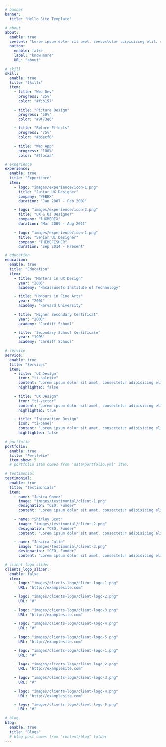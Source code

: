 ```yaml
---
# banner
banner:
  title: "Hello Site Template"

# about
about:
  enable: true
  content: "Lorem ipsum dolor sit amet, consectetur adipisicing elit, sed do eiusmod tempor incididunt ut labore et dolore magna aliqua. Ut enim ad minim veniam, quis nostrud exercitation ullamco laboris nisi ut aliquip ex ea commodo consequat. Duis aute irure dolor in reprehenderit in voluptate velit esse cillum dolore eu fugiat nulla pariatur."
  button:
    enable: false
    label: "know more"
    URL: "about"

# skill
skill:
  enable: true
  title: "Skills"
  item:
    - title: "Web Dev"
      progress: "25%"
      color: "#fdb157"

    - title: "Picture Design"
      progress: "50%"
      color: "#9473e6"

    - title: "Before Effects"
      progress: "75%"
      color: "#bdecf6"

    - title: "Web App"
      progress: "100%"
      color: "#ffbcaa"

# experience
experience:
  enable: true
  title: "Experience"
  item:
    - logo: "images/experience/icon-1.png"
      title: "Junior UX Designer"
      company: "WEBEX"
      duration: "Jan 2007 - Feb 2009"

    - logo: "images/experience/icon-2.png"
      title: "UX & UI Designer"
      company: "AUGMEDIX"
      duration: "Mar 2009 - Aug 2014"

    - logo: "images/experience/icon-1.png"
      title: "Senior UI Designer"
      company: "THEMEFISHER"
      duration: "Sep 2014 - Present"

# education
education:
  enable: true
  title: "Education"
  item:
    - title: "Marters in UX Design"
      year: "2006"
      academy: "Masassusets Institute of Technology"

    - title: "Honours in Fine Arts"
      year: "2004"
      academy: "Harvard University"

    - title: "Higher Secondary Certificat"
      year: "2000"
      academy: "Cardiff School"

    - title: "Secondary School Certificate"
      year: "1998"
      academy: "Cardiff School"

# service
service:
  enable: true
  title: "Services"
  item:
    - title: "UI Design"
      icon: "ti-palette"
      content: "Lorem ipsum dolor sit amet, consectetur adipisicing elit, sed do eiusmod tempor incididunt ut labore et dolore magna aliqua."
      highlighted: false

    - title: "UX Design"
      icon: "ti-vector"
      content: "Lorem ipsum dolor sit amet, consectetur adipisicing elit, sed do eiusmod tempor incididunt ut labore et dolore magna aliqua."
      highlighted: true

    - title: "Interaction Design"
      icon: "ti-panel"
      content: "Lorem ipsum dolor sit amet, consectetur adipisicing elit, sed do eiusmod tempor incididunt ut labore et dolore magna aliqua."
      highlighted: false

# portfolio
portfolio:
  enable: true
  title: "Portfolio"
  item_show: 5
  # portfolio item comes from 'data/portfolio.yml' item.

# testimonial
testimonial:
  enable: true
  title: "Testimonials"
  item:
    - name: "Jesica Gomez"
      image: "images/testimonial/client-1.png"
      designation: "CEO, Funder"
      content: "Lorem ipsum dolor sit amet, consectetur adipisicing elit, sed do eiusmod tempor incididunt ut labore et dolore magna aliqua. Ut enim ad minim veniam, <strong>quis nostrud exercitation ullamco laboris nisi ut aliquip ex ea commodo consequat.</strong> Duis aute irure dolor in reprehenderit in voluptate velit esse cillum dolore eu fugiat nulla pariatur."

    - name: "Shirley Scot"
      image: "images/testimonial/client-2.png"
      designation: "CEO, Funder"
      content: "Lorem ipsum dolor sit amet, consectetur adipisicing elit, sed do eiusmod tempor incididunt ut labore et dolore magna aliqua. Ut enim ad minim veniam, <strong>quis nostrud exercitation ullamco laboris nisi ut aliquip ex ea commodo consequat.</strong> Duis aute irure dolor in reprehenderit in voluptate velit esse cillum dolore eu fugiat nulla pariatur."

    - name: "Jessica Julie"
      image: "images/testimonial/client-3.png"
      designation: "CEO, Funder"
      content: "Lorem ipsum dolor sit amet, consectetur adipisicing elit, sed do eiusmod tempor incididunt ut labore et dolore magna aliqua. Ut enim ad minim veniam, <strong>quis nostrud exercitation ullamco laboris nisi ut aliquip ex ea commodo consequat.</strong> Duis aute irure dolor in reprehenderit in voluptate velit esse cillum dolore eu fugiat nulla pariatur."

# client logo slider
clients_logo_slider:
  enable: false
  item:
    - logo: "images/clients-logo/client-logo-1.png"
      URL: "http://examplesite.com"

    - logo: "images/clients-logo/client-logo-2.png"
      URL: "#"

    - logo: "images/clients-logo/client-logo-3.png"
      URL: "http://examplesite.com"

    - logo: "images/clients-logo/client-logo-4.png"
      URL: "#"

    - logo: "images/clients-logo/client-logo-5.png"
      URL: "http://examplesite.com"

    - logo: "images/clients-logo/client-logo-1.png"
      URL: "#"

    - logo: "images/clients-logo/client-logo-2.png"
      URL: "http://examplesite.com"

    - logo: "images/clients-logo/client-logo-3.png"
      URL: "#"

    - logo: "images/clients-logo/client-logo-4.png"
      URL: "http://examplesite.com"

    - logo: "images/clients-logo/client-logo-5.png"
      URL: "#"

# blog
blog:
  enable: true
  title: "Blogs"
  # blog post comes from "content/blog" folder
---
```

